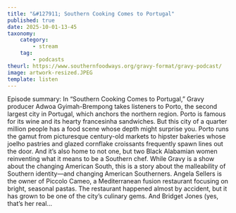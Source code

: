 ```yaml
---
title: "&#127911; Southern Cooking Comes to Portugal"
published: true
date: 2025-10-01-13-45
taxonomy:
    category:
        - stream
    tag:
        - podcasts
theurl: https://www.southernfoodways.org/gravy-format/gravy-podcast/
image: artwork-resized.JPEG
template: listen
---
```


Episode summary: In &ldquo;Southern Cooking Comes to Portugal,&rdquo; Gravy producer Adwoa Gyimah-Brempong takes listeners to Porto, the second largest city in Portugal, which anchors the northern region. Porto is famous for its wine and its hearty francesinha sandwiches. But this city of a quarter million people has a food scene whose depth might surprise you. Porto runs the gamut from picturesque century-old markets to hipster bakeries whose joelho pastries and glazed cornflake croissants frequently spawn lines out the door. And it&rsquo;s also home to not one, but two Black Alabamian women reinventing what it means to be a Southern chef. While Gravy is a show about the changing American South, this is a story about the malleability of Southern identity&mdash;and changing American Southerners. Angela Sellers is the owner of Piccolo Cameo, a Mediterranean fusion restaurant focusing on bright, seasonal pastas. The restaurant happened almost by accident, but it has grown to be one of the city&rsquo;s culinary gems. And Bridget Jones (yes, that&rsquo;s her real&hellip;
